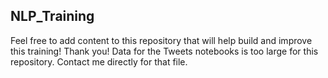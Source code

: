 ## NLP_Training

Feel free to add content to this repository that will help build and improve this training! Thank you! Data for the Tweets notebooks is too large for this repository. Contact me directly for that file.
